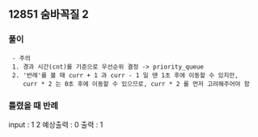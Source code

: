 ## 12851 숨바꼭질 2

### 풀이
```
 - 주의
 1. 경과 시간(cnt)를 기준으로 우선순위 결정 -> priority_queue
 2. '반례'를 볼 때 curr + 1 과 curr - 1 일 땐 1초 후에 이동할 수 있지만,   
    curr * 2 는 0초 후에 이동할 수 있으므로, curr * 2 를 먼저 고려해주어야 함
```

### 틀렸을 때 반례
input :  1 2
예상출력 : 0
출력 : 1